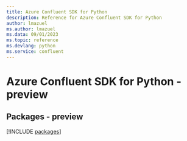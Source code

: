 ```yaml
---
title: Azure Confluent SDK for Python
description: Reference for Azure Confluent SDK for Python
author: lmazuel
ms.author: lmazuel
ms.data: 09/01/2023
ms.topic: reference
ms.devlang: python
ms.service: confluent
---
```

# Azure Confluent SDK for Python - preview
## Packages - preview
[!INCLUDE [packages](confluent-index.md)]